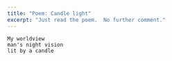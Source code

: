 ```yaml
---
title: "Poem: Candle light"
excerpt: "Just read the poem.  No further comment."
---
```


```
My worldview
man's night vision
lit by a candle
```
